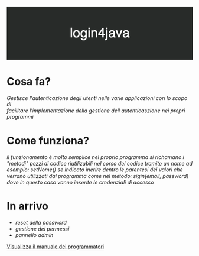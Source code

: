 ![](./img/login4java.png)

# Cosa fa?

*Gestisce l'autenticazione degli utenti nelle varie applicazioni con lo scopo di <br> facilitare l'implementazione della gestione dell autenticaszione nei propri programmi*

# Come funziona?

*il funzionamento è molto semplice nel proprio programma si richamano i "metodi" pezzi di codice riutilizabili nel corso del codice tramite un nome ad esempio: setNome() se indicato inerire dentro le parentesi dei valori che verrano utilizzati dal programma come nel metodo: sigin(email, password) dove in questo caso vanno inserite le credenziali di accesso*

# In arrivo

- *reset della password*
- *gestione dei permessi*
- *pannello admin*

[Visualizza il manuale dei programmatori](./README.md)